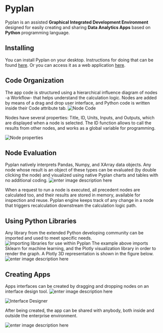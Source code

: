 # **Pyplan**
Pyplan is an assisted  **Graphical Integrated Development Environment** designed for easily creating and sharing **Data Analytics Apps** based on  **Python** programming language.

## **Installing**
You can install Pyplan on your desktop. Instructions for doing that can be found [here](http://pyplan.org).
Or you can access it as a web application [here](https://my.pyplan.com/).

## **Code Organization**
The app code is structured using a hierarchical influence diagram of nodes -a Workflow- that helps understand the calculation logic. Nodes are added by means of a drag and drop user interface, and Python code is written inside their Code attribute tab. 
![Node Code](http://img.pyplan.org/index_node_code.png)

Nodes have several properties: Title, ID, Units, Inputs, and Outputs, which are displayed when a node is selected. The ID function allows to call the results from other nodes, and works as a global variable for programming.

![Node properties](http://img.pyplan.org/index_node_properties1.png)


## **Node Evaluation**
Pyplan natively interprets Pandas, Numpy, and XArray data objects. Any node whose result is an object of these types can be evaluated (by double clicking the node) and visualized using native Pyplan charts and tables with no additional coding.
![enter image description here](http://img.pyplan.org/Hom_nodeeval.png)

When a request to run a node is executed, all precedent nodes are calculated too, and their results are stored in memory, available for inspection and reuse. Pyplan engine keeps track of any change in a node that triggers recalculation downstream the calculation logic path.

## **Using Python Libraries**
Any library from the extended Python developing community can be imported and used to meet specific needs.
![Importing libraries for use within Pyplan](http://img.pyplan.org/index_import_lib.png)
The example above imports Sklearn for machine learning, and the Plotly visualization library in order to render the graph. A Plotly 3D representation is shown in the figure below.
![enter image description here](http://img.pyplan.org/index_plotly_graph.png)

## **Creating Apps**
Apps interfaces can be created by dragging and dropping nodes on an interface design tool.
![enter image description here](http://img.pyplan.org/Hom_creatif.png)

![Interface Designer](http://img.pyplan.org/Hom_interface.png)

After being created, the app can be shared with anybody, both inside and outside the enterprise environment.

![enter image description here](http://img.pyplan.org/index_share_app_ext.png)





<!--stackedit_data:
eyJoaXN0b3J5IjpbMTY2MzQyODE1OCwtNzI0NTAxOTIzLDIxND
QzNDc5ODQsLTYzOTIzMjA2NiwtMzYzNDU2MjMxLDY2MTkyOTYy
MCwtMTE0MjYzNjU4NywtNTEzODI1MTAzLC0xOTk3NDM1MDgzLC
0yMDM1MzM5OTQyLC02MDcxMTEyOTcsLTE5MDM3OTkwNzksLTEx
NTEwMDQ5ODIsLTE2NDQzNTYxNTcsMTc2ODk1MTQ3LDE5NTc3MD
A1NDQsLTQ3NDcyNDExMSwxMzcwNDczNTEzLDIwMzIyNzYxMDEs
MTEyNDgyMzQ2Nl19
-->